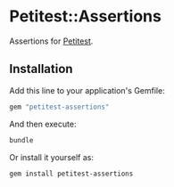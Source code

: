 # Petitest::Assertions

Assertions for [Petitest](https://github.com/petitest/petitest-assertions).

## Installation

Add this line to your application's Gemfile:

```ruby
gem "petitest-assertions"
```

And then execute:

```bash
bundle
```

Or install it yourself as:

```bash
gem install petitest-assertions
```

